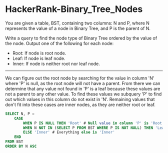 # HackerRank-Binary_Tree_Nodes

You are given a table, BST, containing two columns: N and P, where N represents the value of a node in Binary Tree, and P is the parent of N.

Write a query to find the node type of Binary Tree ordered by the value of the node. Output one of the following for each node:

* Root: If node is root node.
* Leaf: If node is leaf node.
* Inner: If node is neither root nor leaf node.

---

We can figure out the root node by searching for the value in column 'N' where 'P' is null, as the root node will not have a parent.
From there we can determine that any value not found in 'P' is a leaf because these values are not a parent to any other value.
To find these values we subquery 'P' to find out which values in this column do not exist in 'N'.
Remaining values that don't fit into these cases are inner nodes, as they are neither root or leaf.

```SQL
SELECT N, P =
    CASE
        WHEN P IS NULL THEN 'Root' # Null value in column 'P' is 'Root'
        WHEN N NOT IN (SELECT P FROM BST WHERE P IS NOT NULL) THEN 'Leaf' # Values found in 'N' that are not found in 'P' are 'Leaf'
        ELSE 'Inner' # Everything else is 'Inner'
    END
FROM BST
ORDER BY N ASC
```

